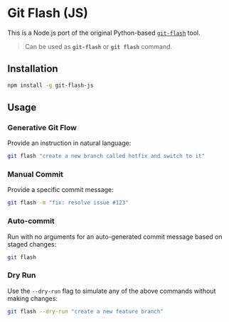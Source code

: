 # Git Flash (JS)

This is a Node.js port of the original Python-based [`git-flash`](https://github.com/aloshdenny/git-flash) tool.
> Can be used as **`git-flash`** or **`git flash`** command.

## Installation

```bash
npm install -g git-flash-js
```

## Usage

### Generative Git Flow

Provide an instruction in natural language:

```bash
git flash "create a new branch called hotfix and switch to it"
```

### Manual Commit

Provide a specific commit message:

```bash
git flash -m "fix: resolve issue #123"
```

### Auto-commit

Run with no arguments for an auto-generated commit message based on staged changes:

```bash
git flash
```

### Dry Run

Use the `--dry-run` flag to simulate any of the above commands without making changes:

```bash
git flash --dry-run "create a new feature branch"
```
